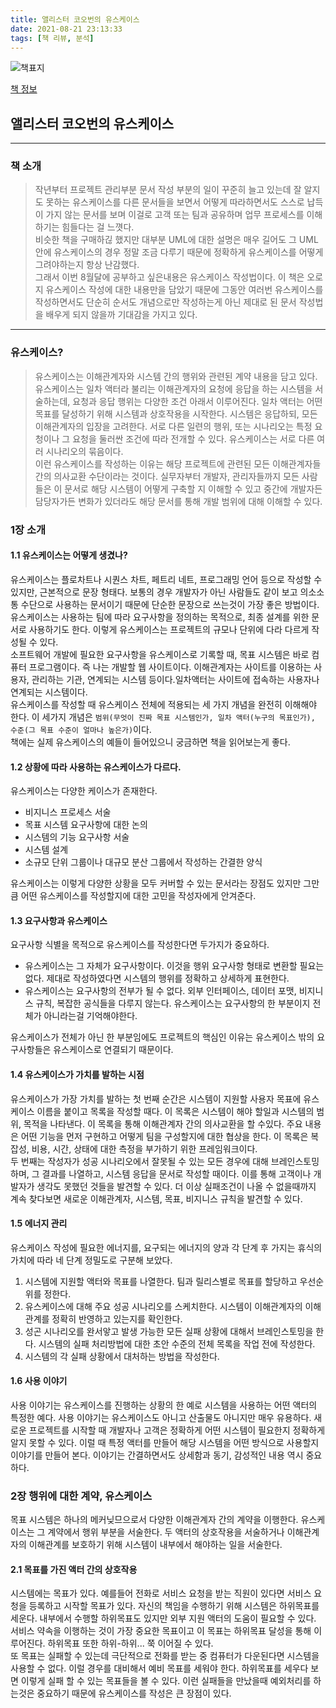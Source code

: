 ```yaml
---
title: 앨리스터 코오번의 유스케이스
date: 2021-08-21 23:13:33
tags: [책 리뷰, 분석]
---
```


![책표지](https://bookthumb-phinf.pstatic.net/cover/064/453/06445383.jpg?type=m140&udate=20150718)

[책 정보](https://book.naver.com/bookdb/book_detail.nhn?bid=6445383)

## 앨리스터 코오번의 유스케이스

---

### 책 소개

> 작년부터 프로젝트 관리부분 문서 작성 부분의 일이 꾸준히 늘고 있는데 잘 알지도 못하는 유스케이스를 다른 문서들을 보면서 어떻게 따라하면서도 스스로 납득이 가지 않는 문서를 보며 이걸로 고객 또는 팀과 공유하며 업무 프로세스를 이해하기는 힘들다는 걸 느꼇다.  
> 비슷한 책을 구매하긶 했지만 대부분 UML에 대한 설명은 매우 길어도 그 UML안에 유스케이스의 경우 정말 조금 다루기 때문에 정확하게 유스케이스를 어떻게 그려야하는지 항상 난감했다.  
> 그래서 이번 8월달에 공부하고 싶은내용은 유스케이스 작성법이다. 이 책은 오로지 유스케이스 작성에 대한 내용만을 담았기 때문에 그동안 여러번 유스케이스를 작성하면서도 단순히 순서도 개념으로만 작성하는게 아닌 제대로 된 문서 작성법을 배우게 되지 않을까 기대감을 가지고 있다.

---

### 유스케이스?

> 유스케이스는 이해관계자와 시스템 간의 행위와 관련된 계약 내용을 담고 있다. 유스케이스는 일차 액터라 불리는 이해관계자의 요청에 응답을 하는 시스템을 서술하는데, 요청과 응답 행위는 다양한 조건 아래서 이루어진다. 일차 액터는 어떤 목표를 달성하기 위해 시스템과 상호작용을 시작한다. 시스템은 응답하되, 모든 이해관계자의 입장을 고려한다. 서로 다른 일련의 행위, 또는 시나리오는 특정 요청이나 그 요청을 둘러싼 조건에 따라 전개할 수 있다. 유스케이스는 서로 다른 여러 시나리오의 묶음이다.  
> 이런 유스케이스를 작성하는 이유는 해당 프로젝트에 관련된 모든 이해관계자들간의 의사교환 수단이라는 것이다. 실무자부터 개발자, 관리자들까지 모든 사람들은 이 문서로 해당 시스템이 어떻게 구축할 지 이해할 수 있고 중간에 개발자든 담당자가든 변화가 있더라도 해당 문서를 통해 개발 범위에 대해 이해할 수 있다.

### 1장 소개

#### 1.1 유스케이스는 어떻게 생겼나?

유스케이스는 플로차트나 시퀀스 차트, 페트리 네트, 프로그래밍 언어 등으로 작성할 수 있지만, 근본적으로 문장 형태다. 보통의 경우 개발자가 아닌 사람들도 같이 보고 의소소통 수단으로 사용하는 문서이기 때문에 단순한 문장으로 쓰는것이 가장 좋은 방법이다.  
유스케이스는 사용하는 팀에 따라 요구사항을 정의하는 목적으로, 최종 설계를 위한 문서로 사용하기도 한다. 이렇게 유스케이스는 프로젝트의 규모나 단위에 다라 다르게 작성될 수 있다.  
소프트웨어 개발에 필요한 요구사항을 유스케이스로 기록할 때, 목표 시스템은 바로 컴퓨터 프로그램이다. 즉 나는 개발할 웹 사이트이다. 이해관계자는 사이트를 이용하는 사용자, 관리하는 기관, 연계되는 시스템 등이다.일차액터는 사이트에 접속하는 사용자나 연계되는 시스템이다.  
유스케이스를 작성할 때 유스케이스 전체에 적용되는 세 가지 개념을 완전히 이해해야 한다. 이 세가지 개념은 `범위(무엇이 진짜 목표 시스템인가, 일차 액터(누구의 목표인가), 수준(그 목표 수준이 얼마나 높은가)`이다.  
책에는 실제 유스케이스의 예들이 들어있으니 궁금하면 책을 읽어보는게 좋다.

#### 1.2 상황에 따라 사용하는 유스케이스가 다르다.

유스케이스는 다양한 케이스가 존재한다.

- 비지니스 프로세스 서술
- 목표 시스템 요구사항에 대한 논의
- 시스템의 기능 요구사항 서술
- 시스템 설계
- 소규모 단위 그룹이나 대규모 분산 그룹에서 작성하는 간결한 양식

유스케이스는 이렇게 다양한 상황을 모두 커버할 수 있는 문서라는 장점도 있지만 그만큼 어떤 유스케이스를 작성할지에 대한 고민을 작성자에게 안겨준다.

#### 1.3 요구사항과 유스케이스

요구사항 식별을 목적으로 유스케이스를 작성한다면 두가지가 중요하다.

- 유스케이스는 그 자체가 요구사항이다. 이것을 행위 요구사항 형태로 변환할 필요는 없다. 제대로 작성하였다면 시스템의 행위를 정확하고 상세하게 표현한다.
- 유스케이스는 요구사항의 전부가 될 수 없다. 외부 인터페이스, 데이터 포맷, 비지니스 규칙, 복잡한 공식들을 다루지 않는다. 유스케이스는 요구사항의 한 부분이지 전체가 아니라는걸 기억해야한다.

유스케이스가 전체가 아닌 한 부분임에도 프로젝트의 핵심인 이유는 유스케이스 밖의 요구사항들은 유스케이스로 연결되기 때문이다.

#### 1.4 유스케이스가 가치를 발하는 시점

유스케이스가 가장 가치를 발하는 첫 번째 순간은 시스템이 지원할 사용자 목표에 유스케이스 이름을 붙이고 목록을 작성할 때다. 이 목록은 시스템이 해야 할일과 시스템의 범위, 목적을 나타낸다. 이 목록을 통해 이해관계자 간의 의사교환을 할 수있다. 주요 내용은 어떤 기능을 먼저 구현하고 어떻게 팀을 구성할지에 대한 협상을 한다. 이 목록은 복잡성, 비용, 시간, 상태에 대한 측정을 부가하기 위한 프레임워크이다.  
두 번째는 작성자가 성공 시나리오에서 잘못될 수 있는 모든 경우에 대해 브레인스토밍 하며, 그 결과를 나열하고, 시스템 응답을 문서로 작성할 때이다. 이를 통해 고객이나 개발자가 생각도 못했던 것들을 발견할 수 있다. 더 이상 실패조건이 나올 수 없을때까지 계속 찾다보면 새로운 이해관계자, 시스템, 목표, 비지니스 규칙을 발견할 수 있다.

#### 1.5 에너지 관리

유스케이스 작성에 필요한 에너지를, 요구되는 에너지의 양과 각 단계 후 가지는 휴식의 가치에 따라 네 단계 정밀도로 구분해 보았다.

1. 시스템에 지원할 액터와 목표를 나열한다. 팀과 릴리스별로 목표를 할당하고 우선순위를 정한다.
2. 유스케이스에 대해 주요 성공 시나리오를 스케치한다. 시스템이 이해관계자의 이해관계를 정확히 반영하고 있는지를 확인한다.
3. 성곤 시나리오를 완서앟고 발생 가능한 모든 실패 상황에 대해서 브레인스토밍을 한다. 시스템의 실패 처리방법에 대한 초안 수준의 전체 목록을 작업 전에 작성한다.
4. 시스템의 각 실패 상황에서 대처하는 방법을 작성한다.

#### 1.6 사용 이야기

사용 이야기는 유스케이스를 진행하는 상황의 한 예로 시스템을 사용하는 어떤 액터의 특정한 예다. 사용 이야기는 유스케이스도 아니고 산출물도 아니지만 매우 유용하다. 새로운 프로젝트를 시작할 때 개발자나 고객은 정확하게 어떤 시스템이 필요한지 정확하게 알지 못할 수 있다. 이럴 때 특정 액터를 만들어 해당 시스템을 어떤 방식으로 사용할지 이야기를 만들어 본다. 이야기는 간결하면서도 상세함과 동기, 감성적인 내용 역시 중요하다.

### 2장 행위에 대한 계약, 유스케이스

목표 시스템은 하나의 메커닞므으로서 다양한 이해관계자 간의 계약을 이행한다. 유스케이스는 그 계약에서 행위 부분을 서술한다. 두 액터의 상호작용을 서술하거나 이해관계자의 이해관계를 보호하기 위해 시스템이 내부에서 해야하는 일을 서술한다.

#### 2.1 목표를 가진 액터 간의 상호작용

시스템에는 목표가 있다. 예를들어 전화로 서비스 요청을 받는 직원이 있다면 서비스 요청을 등록하고 시작할 목표가 있다. 자신의 책임을 수행하기 위해 시스템은 하위목표를 세운다. 내부에서 수행할 하위목표도 있지만 외부 지원 액터의 도움이 필요할 수 있다.  
서비스 약속을 이행하는 것이 가장 중요한 목표이고 이 목표는 하위목표 달성을 통해 이루어진다. 하위목표 또한 하위-하위... 쭉 이어질 수 있다.  
또 목표는 실패할 수 있는데 극단적으로 전화를 받는 중 컴퓨터가 다운된다면 시스템을 사용할 수 없다. 이럴 경우를 대비해서 예비 목표를 세워야 한다.
하위목표를 세우다 보면 이렇게 실패 할 수 있는 목표들을 볼 수 있다. 이런 실패들을 만났을때 예외처리를 하는것은 중요하기 때문에 유스케이스를 작성은 큰 장점이 있다.
